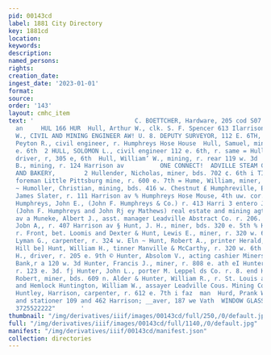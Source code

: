 ```yaml
---
pid: 00143cd
label: 1881 City Directory
key: 1881cd
location: 
keywords: 
description: 
named_persons: 
rights: 
creation_date: 
ingest_date: '2023-01-01'
format: 
source: 
order: '143'
layout: cmhc_item
text: '                            C. BOETTCHER, Hardware, 205 cod S07''tiarvison
  an     HUL 166 HUR  Hull, Arthur W., clk. S. F. Spencer 613 Ilarrison av HULL, GEORGE
  W., CIVIL AND MINING ENGINEER AW! U. 8. DEPUTY SURVEYOR, 112 E. 6TH, rv. same Hull,
  Peyton R., civil engineer, r. Humphreys Hose House  Hull, Samuel, miner, r. 410
  e. 6th  2 HULL, SOLOMON L., civil engineer 112 e. 6th, r. same = Hull, William,
  driver, r, 305 e, 6th  Hull, William’ W., mining, r. rear 119 w. 3d  @ Hull, Will.
  B., mining, r. 124 Harrison av          ONE CONNECT!  ADVILLE STEAM CRACKER WORKS
  AND BAKERY,        2 Hullender, Nicholas, miner, bds. 702 ¢. 6th i TIume, John C.,
  foreman Little Pittsburg mine, r. 600 e. 7th = Hume, William, miner, r. 600 e. 7th
  ~ Humoller, Christian, mining, bds. 416 w. Chestnut £ Humphreville, B. D., barkpr
  James Slater, r. 111 Harrison av % Humphreys Hose Mouse, 4th uw. cor. Poplar ie
  Humphreys, John E., (John F. Humphreys & Co.) r. 413 Harri 3 entero John F. & Co.,
  (John F. Humphreys and John Rj ey Mathews) real estate and mining agts. 413 Harrison
  av a Muneke, Albert J., asst. manager Leadville Abstract Co. r. 206. 7tht Hunt,
  Jobn A,, r. 407 Harrison av § Hunt, J. H., miner, bds. 320 e. 5th % Haunt, Lee,
  r. Front, bet. Loomis and Dexter & Hunt, Lewis E., miner, r. 320 w. 6th & Hunt,
  Lyman G., carpenter, r. 324 w. Eln ~ Hunt, Robert A., printer Herald, r. Carbonate
  Hill be] Hunt, William H., tinner Manville & McCarthy, r. 320 w. 6th t> Hunt, William
  H., driver, r. 205 e. 9th © Hunter, Absolom V., acting cashier Miners’ Exchange
  Bank,r a 120 w. 3d Hunter, Francis J., miner, r. 808 e. ath eI Hunter, Frank, miner,
  r. 123 e. 3d. fj Hunter, John L., porter M. Leppel ds Co. r. 8. end Hemlock  Hunter,
  Robert, miner, bds. 609 n. Alder & Hunter, William R., r. St. Louis av. bet. Poplar
  and Hemlock Huntington, William W., assayer Leadville Cous. Mining Co. rn} same  eH
  Huntley, Harrison, carpenter, r. 612 e. 7th i faz  man  Hurd, Prank W., bookseller
  and stationer 109 and 462 Harrison; __aver, 187 we Vath  WINDOW GLASS, all Sizes,"''
  3725522222"       '
thumbnail: "/img/derivatives/iiif/images/00143cd/full/250,/0/default.jpg"
full: "/img/derivatives/iiif/images/00143cd/full/1140,/0/default.jpg"
manifest: "/img/derivatives/iiif/00143cd/manifest.json"
collection: directories
---
```

